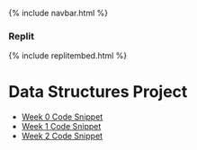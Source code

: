{% include navbar.html %}

### Replit

{% include replitembed.html %}

# Data Structures Project

- [Week 0 Code Snippet](https://rohitd3.github.io/rohit-csp3/dataProjekt/week0snippet)
- [Week 1 Code Snippet](https://rohitd3.github.io/rohit-csp3/dataProjekt/week1snippet)
- [Week 2 Code Snippet](https://rohitd3.github.io/rohit-csp3/dataProjekt/week2snippet)


